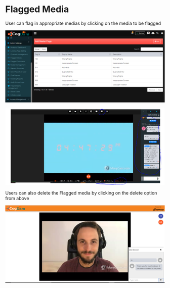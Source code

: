 # Flagged Media

User can flag in appropriate medias by clicking on the media to be flagged

![](../.gitbook/assets/image%20%2854%29.png)



![](../.gitbook/assets/image%20%28163%29.png)

Users can also delete the Flagged media by clicking on the delete option from above 

![](../.gitbook/assets/image%20%2878%29.png)

